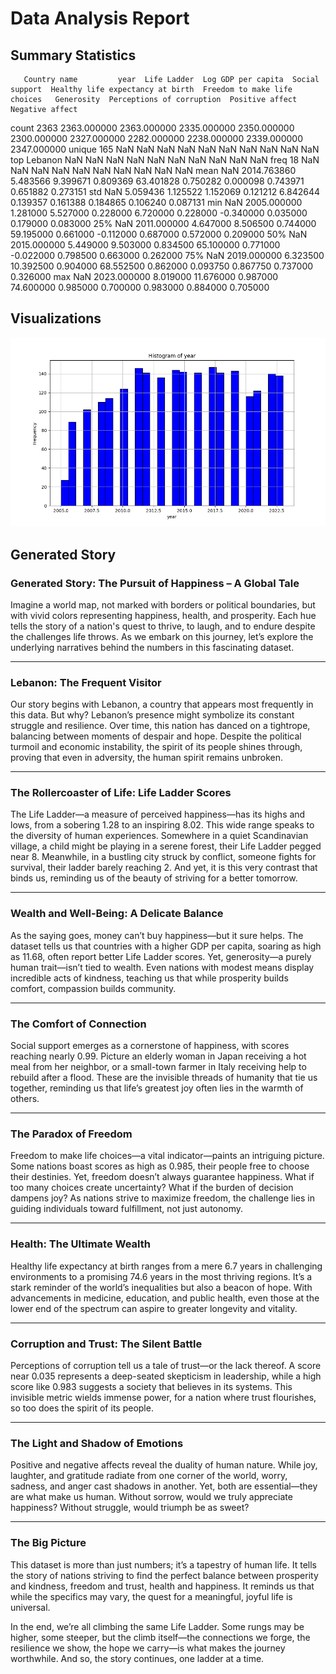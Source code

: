 # Data Analysis Report

## Summary Statistics

       Country name         year  Life Ladder  Log GDP per capita  Social support  Healthy life expectancy at birth  Freedom to make life choices   Generosity  Perceptions of corruption  Positive affect  Negative affect
count          2363  2363.000000  2363.000000         2335.000000     2350.000000                       2300.000000                   2327.000000  2282.000000                2238.000000      2339.000000      2347.000000
unique          165          NaN          NaN                 NaN             NaN                               NaN                           NaN          NaN                        NaN              NaN              NaN
top         Lebanon          NaN          NaN                 NaN             NaN                               NaN                           NaN          NaN                        NaN              NaN              NaN
freq             18          NaN          NaN                 NaN             NaN                               NaN                           NaN          NaN                        NaN              NaN              NaN
mean            NaN  2014.763860     5.483566            9.399671        0.809369                         63.401828                      0.750282     0.000098                   0.743971         0.651882         0.273151
std             NaN     5.059436     1.125522            1.152069        0.121212                          6.842644                      0.139357     0.161388                   0.184865         0.106240         0.087131
min             NaN  2005.000000     1.281000            5.527000        0.228000                          6.720000                      0.228000    -0.340000                   0.035000         0.179000         0.083000
25%             NaN  2011.000000     4.647000            8.506500        0.744000                         59.195000                      0.661000    -0.112000                   0.687000         0.572000         0.209000
50%             NaN  2015.000000     5.449000            9.503000        0.834500                         65.100000                      0.771000    -0.022000                   0.798500         0.663000         0.262000
75%             NaN  2019.000000     6.323500           10.392500        0.904000                         68.552500                      0.862000     0.093750                   0.867750         0.737000         0.326000
max             NaN  2023.000000     8.019000           11.676000        0.987000                         74.600000                      0.985000     0.700000                   0.983000         0.884000         0.705000

## Visualizations

![Histogram](histogram.png)

## Generated Story
### Generated Story: The Pursuit of Happiness – A Global Tale

Imagine a world map, not marked with borders or political boundaries, but with vivid colors representing happiness, health, and prosperity. Each hue tells the story of a nation's quest to thrive, to laugh, and to endure despite the challenges life throws. As we embark on this journey, let’s explore the underlying narratives behind the numbers in this fascinating dataset.

---

### **Lebanon: The Frequent Visitor**
Our story begins with Lebanon, a country that appears most frequently in this data. But why? Lebanon’s presence might symbolize its constant struggle and resilience. Over time, this nation has danced on a tightrope, balancing between moments of despair and hope. Despite the political turmoil and economic instability, the spirit of its people shines through, proving that even in adversity, the human spirit remains unbroken.

---

### **The Rollercoaster of Life: Life Ladder Scores**
The Life Ladder—a measure of perceived happiness—has its highs and lows, from a sobering 1.28 to an inspiring 8.02. This wide range speaks to the diversity of human experiences. Somewhere in a quiet Scandinavian village, a child might be playing in a serene forest, their Life Ladder pegged near 8. Meanwhile, in a bustling city struck by conflict, someone fights for survival, their ladder barely reaching 2. And yet, it is this very contrast that binds us, reminding us of the beauty of striving for a better tomorrow.

---

### **Wealth and Well-Being: A Delicate Balance**
As the saying goes, money can’t buy happiness—but it sure helps. The dataset tells us that countries with a higher GDP per capita, soaring as high as 11.68, often report better Life Ladder scores. Yet, generosity—a purely human trait—isn’t tied to wealth. Even nations with modest means display incredible acts of kindness, teaching us that while prosperity builds comfort, compassion builds community.

---

### **The Comfort of Connection**
Social support emerges as a cornerstone of happiness, with scores reaching nearly 0.99. Picture an elderly woman in Japan receiving a hot meal from her neighbor, or a small-town farmer in Italy receiving help to rebuild after a flood. These are the invisible threads of humanity that tie us together, reminding us that life’s greatest joy often lies in the warmth of others.

---

### **The Paradox of Freedom**
Freedom to make life choices—a vital indicator—paints an intriguing picture. Some nations boast scores as high as 0.985, their people free to choose their destinies. Yet, freedom doesn’t always guarantee happiness. What if too many choices create uncertainty? What if the burden of decision dampens joy? As nations strive to maximize freedom, the challenge lies in guiding individuals toward fulfillment, not just autonomy.

---

### **Health: The Ultimate Wealth**
Healthy life expectancy at birth ranges from a mere 6.7 years in challenging environments to a promising 74.6 years in the most thriving regions. It’s a stark reminder of the world’s inequalities but also a beacon of hope. With advancements in medicine, education, and public health, even those at the lower end of the spectrum can aspire to greater longevity and vitality.

---

### **Corruption and Trust: The Silent Battle**
Perceptions of corruption tell us a tale of trust—or the lack thereof. A score near 0.035 represents a deep-seated skepticism in leadership, while a high score like 0.983 suggests a society that believes in its systems. This invisible metric wields immense power, for a nation where trust flourishes, so too does the spirit of its people.

---

### **The Light and Shadow of Emotions**
Positive and negative affects reveal the duality of human nature. While joy, laughter, and gratitude radiate from one corner of the world, worry, sadness, and anger cast shadows in another. Yet, both are essential—they are what make us human. Without sorrow, would we truly appreciate happiness? Without struggle, would triumph be as sweet?

---

### **The Big Picture**
This dataset is more than just numbers; it’s a tapestry of human life. It tells the story of nations striving to find the perfect balance between prosperity and kindness, freedom and trust, health and happiness. It reminds us that while the specifics may vary, the quest for a meaningful, joyful life is universal.

In the end, we’re all climbing the same Life Ladder. Some rungs may be higher, some steeper, but the climb itself—the connections we forge, the resilience we show, the hope we carry—is what makes the journey worthwhile. And so, the story continues, one ladder at a time.
